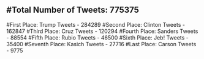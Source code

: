 #Total Number of Tweets: 775375 
---
#First Place: Trump Tweets - 284289
#Second Place: Clinton Tweets - 162847
#Third Place: Cruz Tweets - 120294
#Fourth Place: Sanders Tweets - 88554
#Fifth Place: Rubio Tweets - 46500
#Sixth Place: Jeb! Tweets - 35400
#Seventh Place: Kasich Tweets - 27716
#Last Place: Carson Tweets - 9775
